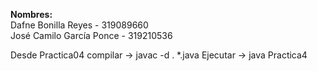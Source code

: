 **Nombres:**  
Dafne Bonilla Reyes - 319089660  
José Camilo García Ponce - 319210536

Desde Practica04
compilar -> javac -d . \*.java
Ejecutar -> java Practica4
